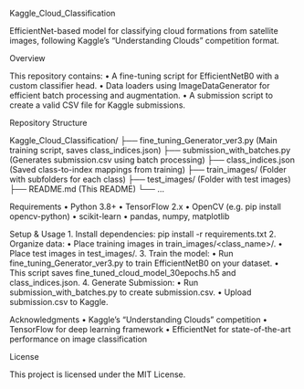 Kaggle_Cloud_Classification

EfficientNet-based model for classifying cloud formations from satellite images, following Kaggle’s “Understanding Clouds” competition format.

Overview

This repository contains:
	•	A fine-tuning script for EfficientNetB0 with a custom classifier head.
	•	Data loaders using ImageDataGenerator for efficient batch processing and augmentation.
	•	A submission script to create a valid CSV file for Kaggle submissions.

Repository Structure

Kaggle_Cloud_Classification/
├── fine_tuning_Generator_ver3.py   (Main training script, saves class_indices.json)
├── submission_with_batches.py      (Generates submission.csv using batch processing)
├── class_indices.json              (Saved class-to-index mappings from training)
├── train_images/                   (Folder with subfolders for each class)
├── test_images/                    (Folder with test images)
├── README.md                       (This README)
└── …

Requirements
	•	Python 3.8+
	•	TensorFlow 2.x
	•	OpenCV (e.g. pip install opencv-python)
	•	scikit-learn
	•	pandas, numpy, matplotlib

Setup & Usage
	1.	Install dependencies:
pip install -r requirements.txt
	2.	Organize data:
	•	Place training images in train_images/<class_name>/.
	•	Place test images in test_images/.
	3.	Train the model:
	•	Run fine_tuning_Generator_ver3.py to train EfficientNetB0 on your dataset.
	•	This script saves fine_tuned_cloud_model_30epochs.h5 and class_indices.json.
	4.	Generate Submission:
	•	Run submission_with_batches.py to create submission.csv.
	•	Upload submission.csv to Kaggle.

Acknowledgments
	•	Kaggle’s “Understanding Clouds” competition
	•	TensorFlow for deep learning framework
	•	EfficientNet for state-of-the-art performance on image classification

License

This project is licensed under the MIT License.
